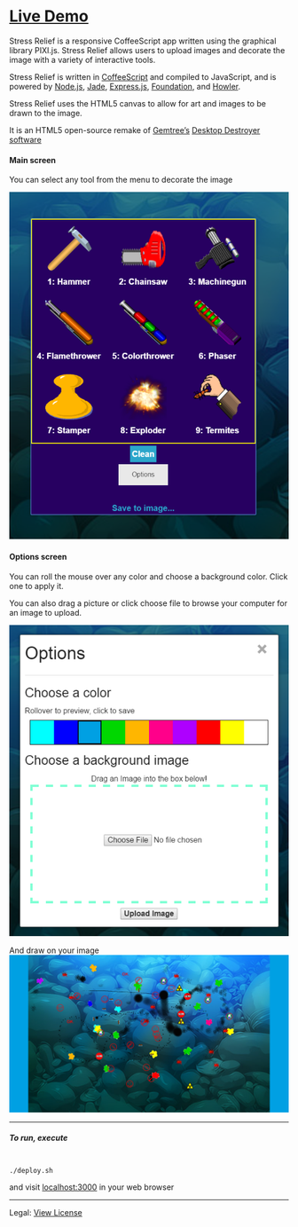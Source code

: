 # <a href="http://stress-relief.heroku.com/" target="\_blank">Live Demo</a>

Stress Relief is a responsive CoffeeScript app written using the graphical library PIXI.js. Stress Relief allows users to upload images and decorate the image with a variety of interactive tools. 

Stress Relief is written in [CoffeeScript](http://coffeescript.org/) and compiled to JavaScript, and is powered by [Node.js](https://nodejs.org/), [Jade](http://jade-lang.com/), [Express.js](http://expressjs.com/), [Foundation](http://foundation.zurb.com/), and [Howler](http://goldfirestudios.com/blog/104/howler.js-Modern-Web-Audio-Javascript-Library).

Stress Relief uses the HTML5 canvas to allow for art and images to be drawn to the image.

It is an HTML5 open-source remake of [Gemtree’s](http://www.gemtree.com/) [Desktop Destroyer software](http://publisher.games.brothersoft.com/gemtree-software-total-download/)

#### Main screen
You can select any tool from the menu to decorate the image

![](./resources/1.PNG)

#### Options screen
You can roll the mouse over any color and choose a background color. Click one to apply it.

You can also drag a picture or click choose file to browse your computer for an image to upload.

![](./resources/2.PNG)

And draw on your image
![](./resources/3.PNG)

---

##### To run, execute


<code>
./deploy.sh
</code>

and visit <a href="http://localhost:3000" target="\_blank">localhost:3000</a> in your web browser

---

Legal: [View License](/LICENSE)
